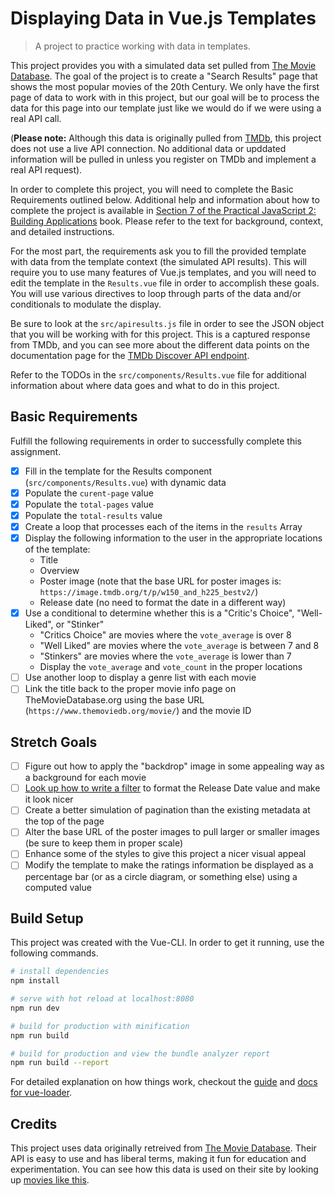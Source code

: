 # Displaying Data in Vue.js Templates
> A project to practice working with data in templates.

This project provides you with a simulated data set pulled from
[The Movie Database](https://www.themoviedb.org). The goal of the project is to
create a "Search Results" page that shows the most popular movies of the 20th
Century. We only have the first page of data to work with in this project, but
our goal will be to process the data for this page into our template just like
we would do if we were using a real API call.

(**Please note:** Although this data
is originally pulled from [TMDb](https://www.themoviedb.org), this
project does not use a live API connection. No additional data or upddated
information will be pulled in unless you register on TMDb and implement a real
API request).

In order to complete this project, you will need to complete the Basic
Requirements outlined below. Additional help and information about how to
complete the project is available in [Section 7 of the Practical JavaScript 2:
Building Applications](https://shawnr.gitbooks.io/practical-javascript-2-building-applications/working-with-templates/) book. Please refer to the text for background, context,
and detailed instructions.

For the most part, the requirements ask you to fill the provided template with
data from the template context (the simulated API results). This will require
you to use many features of Vue.js templates, and you will need to edit the
template in the `Results.vue` file in order to accomplish these goals. You will
use various directives to loop through parts of the data and/or conditionals to
modulate the display.

Be sure to look at the `src/apiresults.js` file in order to see the JSON object
that you will be working with for this project. This is a captured response from
TMDb, and you can see more about the different data points on the
documentation page for the [TMDb Discover API endpoint](https://developers.themoviedb.org/3/discover).

Refer to the TODOs in the `src/components/Results.vue` file for additional
information about where data goes and what to do in this project.

## Basic Requirements
Fulfill the following requirements in order to successfully complete this
assignment.

- [X] Fill in the template for the Results component (`src/components/Results.vue`) with dynamic data
- [X] Populate the `curent-page` value
- [X] Populate the `total-pages` value
- [X] Populate the `total-results` value
- [X] Create a loop that processes each of the items in the `results` Array
- [X] Display the following information to the user in the appropriate locations of the template:
    * Title
    * Overview
    * Poster image (note that the base URL for poster images is: `https://image.tmdb.org/t/p/w150_and_h225_bestv2/`)
    * Release date (no need to format the date in a different way)
- [X] Use a conditional to determine whether this is a "Critic's Choice", "Well-Liked", or "Stinker"
    * "Critics Choice" are movies where the `vote_average` is over 8
    * "Well Liked" are movies where the `vote_average` is between 7 and 8
    * "Stinkers" are movies where the `vote_average` is lower than 7
    * Display the `vote_average` and `vote_count` in the proper locations
- [ ] Use another loop to display a genre list with each movie
- [ ] Link the title back to the proper movie info page on TheMovieDatabase.org using the base URL (`https://www.themoviedb.org/movie/`) and the movie ID

## Stretch Goals
- [ ] Figure out how to apply the "backdrop" image in some appealing way as a background for each movie
- [ ] [Look up how to write a filter](https://vuejs.org/v2/guide/filters.html) to format the Release Date value and make it look nicer
- [ ] Create a better simulation of pagination than the existing metadata at the top of the page
- [ ] Alter the base URL of the poster images to pull larger or smaller images (be sure to keep them in proper scale)
- [ ] Enhance some of the styles to give this project a nicer visual appeal
- [ ] Modify the template to make the ratings information be displayed as a percentage bar (or as a circle diagram, or something else) using a computed value

## Build Setup
This project was created with the Vue-CLI. In order to get it running, use the following commands.

``` bash
# install dependencies
npm install

# serve with hot reload at localhost:8080
npm run dev

# build for production with minification
npm run build

# build for production and view the bundle analyzer report
npm run build --report
```

For detailed explanation on how things work, checkout the [guide](http://vuejs-templates.github.io/webpack/) and [docs for vue-loader](http://vuejs.github.io/vue-loader).

## Credits
This project uses data originally retreived from [The Movie Database](https://www.themoviedb.org). Their API is easy to use and has liberal terms, making it fun for education and experimentation. You can see how this data is used on their site by looking up [movies like this](https://www.themoviedb.org/movie/335984-blade-runner-2049).